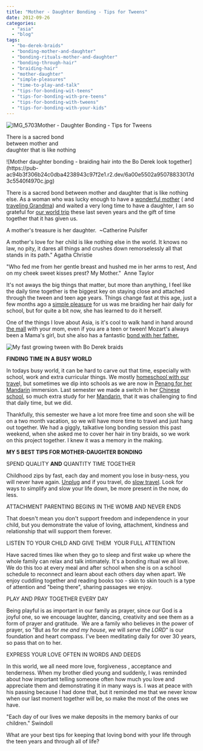 ```yaml
---
title: "Mother - Daughter Bonding - Tips for Tweens"
date: 2012-09-26
categories: 
  - "asia"
  - "blog"
tags: 
  - "bo-derek-braids"
  - "bonding-mother-and-daughter"
  - "bonding-rituals-mother-and-daughter"
  - "bonding-through-hair"
  - "braiding-hair"
  - "mother-daughter"
  - "simple-pleasures"
  - "time-to-play-and-talk"
  - "tips-for-bonding-wit-teens"
  - "tips-for-bonding-with-pre-teens"
  - "tips-for-bonding-with-tweens"
  - "tips-for-bonding-with-your-kids"
---
```


![IMG_5703](https://pub-ac94b3f306b24c0dba4238943c97f2e1.r2.dev/6a00e5502a95078833017ee3caae36970d.jpg)Mother - Daughter Bonding - 
Tips for Tweens  
  
There is a sacred bond  
between mother and  
daughter that is like nothing

<!--more--> ![Mother daughter bonding - braiding hair into the Bo Derek look together](https://pub-ac94b3f306b24c0dba4238943c97f2e1.r2.dev/6a00e5502a95078833017d3c5540f4970c.jpg)  
  
There is a sacred bond between mother and daughter that is like nothing else. As a woman who was lucky enough to have a [wonderful mother](http://soultravelers3new.local/2007/02/worlds-best-mot.html "wonderful mother") ( and [traveling Grandma](http://soultravelers3new.local/2011/01/traveling-with-grandma-3-generation-travel.html "travel with Grandma")) and waited a very long time to have a daughter, I am so grateful for [our world trip](http://soultravelers3new.local/2012/01/amazing-family-world-tour.html "Our RTW world trip") these last seven years and the gift of time together that it has given us.  
  
  
A mother's treasure is her daughter.  ~Catherine Pulsifer  
  
A mother's love for her child is like nothing else in the world. It knows no  law, no pity, it dares all things and crushes down remorselessly all that stands in its path." Agatha Christie  
  
"Who fed me from her gentle breast and hushed me in her arms to rest, And on my cheek sweet kisses prest? My Mother."  Anne Taylor  
  
  
It's not aways the big things that matter, but more than anything, I feel like the daily time together is the biggest key on staying close and attached through the tween and teen age years. Things change fast at this age, just a few months ago a [simple pleasure](http://soultravelers3new.local/2012/05/lifes-simple-pleasures.html "simple pleasures") for us was me braiding her hair daily for school, but for quite a bit now, she has learned to do it herself.  
  
One of the things I love about Asia, is it's cool to walk hand in hand around [the mall](http://soultravelers3new.local/2010/12/tropical-christmas-abroad-in-asia.html "Asia mall Christmas") with your mom, even if you are a teen or tween! Mozart's always been a Mama's girl, but she also has a fantastic [bond with her father.](http://soultravelers3new.local/2009/06/happy-fathers-day-traveling-dads.html "father daughter bond")  
  
![My fast growing tween with Bo Derek braids](https://pub-ac94b3f306b24c0dba4238943c97f2e1.r2.dev/6a00e5502a95078833017d3c5542bf970c.jpg)  
  
**FINDING TIME IN A BUSY WORLD**  
  
In todays busy world, it can be hard to carve out that time, especially with school, work and extra curricular things. We mostly [homeschool with our trave](http://soultravelers3new.local/2010/03/long-term-family-travel-homeschool-roadschool-world-school-digitalnomad-lifestyle-design-virtual-.html "homeschool and travel")l, but sometimes we dip into schools as we are now in [Penang for her Mandarin](http://soultravelers3new.local/2012/06/why-learn-mandarin-in-tropical-asia-penang.html "Penang for Mandarin") immersion. Last semester we made a switch in her [Chinese school](http://soultravelers3new.local/2012/07/chinese-school-in-asia-11-year-old-american-doing-physics-in-mandarin.html "Chinese school"), so much extra study for her [Mandarin](http://soultravelers3new.local/2011/01/only-american-girl-in-an-all-mandarin-school-chinese-immersion-in-language-culture-through-school.html "American in Mandarin school"), that it was challenging to find that daily time, but we did.  
  
Thankfully, this semester we have a lot more free time and soon she will be on a two month vacation, so we will have more time to travel and just hang out together. We had a giggly, talkative long bonding session this past weekend, when she asked me to cover her hair in tiny braids, so we work on this project together. I knew it was a memory in the making.  
  
**MY 5 BEST TIPS FOR MOTHER-DAUGHTER BONDING**  
  
SPEND QUALITY **AND** QUANTITY TIME TOGETHER  
  
Childhood zips by fast, each day and moment you lose in busy-ness, you will never have again. [Unplug](http://soultravelers3new.local/2012/06/unplugged-todays-best-luxury-.html "Unplug your life") and if you travel, do [slow travel](http://soultravelers3new.local/2011/11/slow-travel.html "slow travel"). Look for ways to simplify and slow your life down, be more present in the now, do less.  
  
ATTACHMENT PARENTING BEGINS IN THE WOMB AND NEVER ENDS  
  
That doesn't mean you don't support freedom and independence in your child, but you demonstrate the value of loving, attachment, kindness and relationship that will support them forever.  
  
LISTEN TO YOUR CHILD AND GIVE THEM  YOUR FULL ATTENTION  
  
Have sacred times like when they go to sleep and first wake up where the whole family can relax and talk intimately. It's a bonding ritual we all love. We do this too at every meal and after school when she is on a school schedule to reconnect and learn about each others day when apart. We enjoy cuddling together and reading books too - skin to skin touch is a type of attention and "being there", sharing passages we enjoy.  
  
PLAY AND PRAY TOGETHER EVERY DAY  
  
Being playful is as important in our family as prayer, since our God is a joyful one, so we encouage laughter, dancing, creativity and see them as a form of prayer and gratitude.  We are a family who believes in the power of prayer, so "But as for _me and my house_, _we_ will _serve the LORD_" is our foundation and heart compass. I've been meditating daily for over 30 years, so pass that on to her.  
  
EXPRESS YOUR LOVE OFTEN IN WORDS AND DEEDS  
  
In this world, we all need more love, forgiveness , acceptance and tenderness. When my brother died young and suddenly, I was reminded about how important telling someone often how much you love and appreciate them and demonstrating it in many ways is. I was at peace with his passing because I had done that, but it reminded me that we never know when our last moment together will be, so make the most of the ones we have.  
  
"Each day of our lives we make deposits in the memory banks of our children." Swindoll  
  
What are your best tips for keeping that loving bond with your life through the teen years and through all of life?

